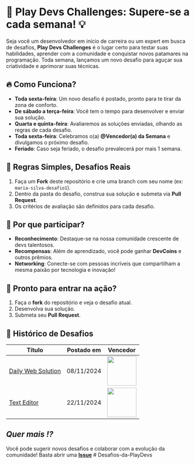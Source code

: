 # 🚀 **Play Devs Challenges**: Supere-se a cada semana! 💡

Seja você um desenvolvedor em início de carreira ou um expert em busca de desafios, **Play Devs Challenges** é o lugar certo para testar suas habilidades, aprender com a comunidade e conquistar novos patamares na programação. Toda semana, lançamos um novo desafio para aguçar sua criatividade e aprimorar suas técnicas.

## 🔥 **Como Funciona?**
- **Toda sexta-feira**: Um novo desafio é postado, pronto para te tirar da zona de conforto.
- **De sábado a terça-feira**: Você tem o tempo para desenvolver e enviar sua solução.
- **Quarta e quinta-feira**: Avaliaremos as soluções enviadas, olhando as regras de cada desafio.
- **Toda sexta-feira**: Celebramos o(a) **@Vencedor(a) da Semana** e divulgamos o próximo desafio.
- **Feriado**: Caso seja feriado, o desafio prevalecerá por mais 1 semana. 

## 📏 **Regras Simples, Desafios Reais**
1. Faça um **Fork** deste repositório e crie uma branch com seu nome (ex: `maria-silva-desafio1`).
2. Dentro da pasta do desafio, construa sua solução e submeta via **Pull Request**.
3. Os critérios de avaliação são definidos para cada desafio.

## 🏅 **Por que participar?**
- **Reconhecimento**: Destaque-se na nossa comunidade crescente de devs talentosos.
- **Recompensas**: Além de aprendizado, você pode ganhar **DevCoins** e outros prêmios.
- **Networking**: Conecte-se com pessoas incríveis que compartilham a mesma paixão por tecnologia e inovação!

## 🎯 **Pronto para entrar na ação?**
1. Faça o **fork** do repositório e veja o desafio atual.
2. Desenvolva sua solução.
3. Submeta seu **Pull Request**.

## 📃 **Histórico de Desafios**
| Título                                     | Postado em | Vencedor |
| ------------------------------------------ | ---------- | -------- |
| [Daily Web Solution](./daily-web-solution) | 08/11/2024 |     <a href="https://github.com/OseiasSilva021" target="_blank"><img src="https://github.com/OseiasSilva021.png" width="80"/></a>     |
| [Text Editor](./text-editor)               | 22/11/2024 |     <a href="https://github.com/OseiasSilva021" target="_blank"><img src="https://github.com/OseiasSilva021.png" width="80"/></a>     |

## _Quer mais !?_
Você pode sugerir novos desafios e colaborar com a evolução da comunidade! 
Basta abrir uma **[Issue](https://github.com/Play-Devs/challenges/issues)**
#   D e s a f i o s - d a - P l a y D e v s  
 